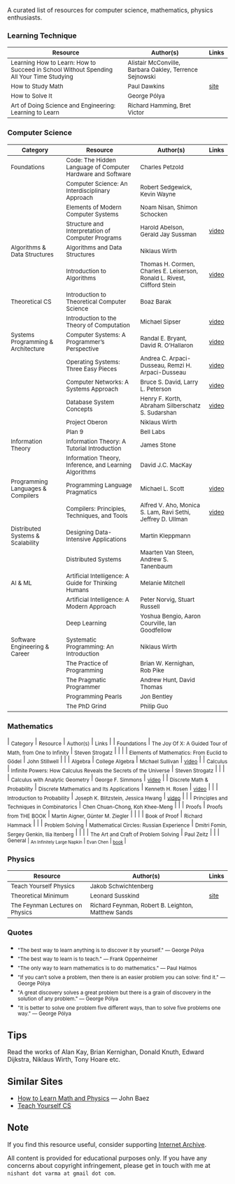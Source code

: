 A curated list of resources for computer science, mathematics, physics enthusiasts.

### Learning Technique

| <sub>Resource</sub> | <sub>Author(s)</sub> | <sub>Links</subs> |
|---|---|---|
| <sub>Learning How to Learn: How to Succeed in School Without Spending All Your Time Studying</sub> | <sub>Alistair McConville, Barbara Oakley, Terrence Sejnowski</sub> |  |
| <sub>How to Study Math</sub>| <sub>Paul Dawkins</sub> | <sub>[site](https://tutorial.math.lamar.edu/Extras/StudyMath/HowToStudyMath.aspx)</sub>  |
| <sub>How to Solve It</sub> | <sub>George Pólya</sub> |  |
| <sub>Art of Doing Science and Engineering: Learning to Learn</sub> | <sub>Richard Hamming, Bret Victor</sub> |  |

### Computer Science

| <sub>Category</sub> | <sub>Resource</sub> | <sub>Author(s)</sub> | <sub>Links</sub> |
|---|---|---|---|
| <sub>Foundations</sub> | <sub>Code: The Hidden Language of Computer Hardware and Software</sub> | <sub>Charles Petzold</sub> |  |
|  | <sub>Computer Science: An Interdisciplinary Approach</sub> | <sub>Robert Sedgewick, Kevin Wayne</sub> |  |
|  | <sub>Elements of Modern Computer Systems</sub> | <sub>Noam Nisan, Shimon Schocken</sub> |  |
|  | <sub>Structure and Interpretation of Computer Programs</sub> | <sub>Harold Abelson, Gerald Jay Sussman</sub> | <sub>[video](https://archive.org/details/mit-6001-structure-and-interpretation-of-computer-programs)</sub> |
| <sub>Algorithms & Data Structures</sub> | <sub>Algorithms and Data Structures</sub> | <sub>Niklaus Wirth</sub> |  |
|  | <sub>Introduction to Algorithms</sub> | <sub>Thomas H. Cormen, Charles E. Leiserson, Ronald L. Rivest, Clifford Stein</sub> | <sub>[video](https://archive.org/details/mit-6006-introduction-to-algorithms)</sub> |
| <sub>Theoretical CS</sub> | <sub>Introduction to Theoretical Computer Science</sub> | <sub>Boaz Barak</sub> |  |
|  | <sub>Introduction to the Theory of Computation</sub> | <sub>Michael Sipser</sub> | <sub>[video](https://archive.org/details/mit-18404j-theory-of-computation)</sub> |
| <sub>Systems Programming & Architecture</sub> | <sub>Computer Systems: A Programmer’s Perspective</sub> | <sub>Randal E. Bryant, David R. O’Hallaron</sub> | <sub>[video](https://archive.org/details/cmu-15-213-introduction-to-computer-systems)</sub> |
|  | <sub>Operating Systems: Three Easy Pieces</sub> | <sub>Andrea C. Arpaci-Dusseau, Remzi H. Arpaci-Dusseau</sub> | <sub>[video](https://archive.org/details/caltech-cs124-operating-systems)</sub> |
|  | <sub>Computer Networks: A Systems Approach</sub> | <sub>Bruce S. David, Larry L. Peterson</sub> | <sub>[video](https://archive.org/details/stanford-cs144-introduction-to-computer-networking)</sub> |
|  | <sub>Database System Concepts</sub> | <sub>Henry F. Korth, Abraham Silberschatz S. Sudarshan</sub> | <sub>[video](https://archive.org/details/cmu-15-445-introduction-to-database-systems)</sub> |
|  | <sub>Project Oberon</sub> | <sub>Niklaus Wirth</sub> |  |
|  | <sub>Plan 9</sub> | <sub>Bell Labs</sub> |  |
| <sub>Information Theory</sub> | <sub>Information Theory: A Tutorial Introduction</sub> | <sub>James Stone</sub> | <sub></sub> |
|  | <sub>Information Theory, Inference, and Learning Algorithms</sub> | <sub>David J.C. MacKay</sub> |  |
| <sub>Programming Languages & Compilers</sub> | <sub>Programming Language Pragmatics</sub> | <sub>Michael L. Scott</sub> | <sub>[video](https://archive.org/details/stonybrook-cse307-principles-of-programming-languages)</sub> |
|  | <sub>Compilers: Principles, Techniques, and Tools</sub> | <sub>Alfred V. Aho, Monica S. Lam, Ravi Sethi, Jeffrey D. Ullman</sub> | <sub>[video](https://archive.org/details/coursera-compilers)</sub> |
| <sub>Distributed Systems & Scalability</sub> | <sub>Designing Data-Intensive Applications</sub> | <sub>Martin Kleppmann</sub> |  |
|  | <sub>Distributed Systems</sub> | <sub>Maarten Van Steen, Andrew S. Tanenbaum</sub> |  |
| <sub>AI & ML</sub> | <sub>Artificial Intelligence: A Guide for Thinking Humans</sub> | <sub>Melanie Mitchell</sub> |  |
|  | <sub>Artificial Intelligence: A Modern Approach</sub> | <sub>Peter Norvig, Stuart Russell</sub> |  |
|  | <sub>Deep Learning</sub> | <sub>Yoshua Bengio, Aaron Courville, Ian Goodfellow</sub> |  |
| <sub>Software Engineering & Career</sub> | <sub>Systematic Programming: An Introduction</sub> | <sub>Niklaus Wirth</sub> |  |
|  | <sub>The Practice of Programming</sub> | <sub>Brian W. Kernighan, Rob Pike</sub> |  |
|  | <sub>The Pragmatic Programmer</sub> | <sub>Andrew Hunt, David Thomas</sub> |  |
|  | <sub>Programming Pearls</sub> | <sub>Jon Bentley</sub> |  |
|  | <sub>The PhD Grind</sub> | <sub>Philip Guo</sub> |  |

### Mathematics

| <sub>Category</sub> | <sub>Resource</sub> | <sub>Author(s)</sub> | <sub>Links</sub> |
| <sub>Foundations</sub> | <sub>The Joy Of X: A Guided Tour of Math, from One to Infinity</sub> | <sub>Steven Strogatz</sub> |  |
|  | <sub>Elements of Mathematics: From Euclid to Gödel</sub> | <sub>John Stillwell</sub> |  |
| <sub>Algebra</sub> | <sub>College Algebra</sub> | <sub>Michael Sullivan</sub> | <sub>[video](https://archive.org/details/umkc-math110-college-algebra)</sub> |
| <sub>Calculus</sub> | <sub>Infinite Powers: How Calculus Reveals the Secrets of the Universe</sub> | <sub>Steven Strogatz</sub> |  |
|  | <sub>Calculus with Analytic Geometry</sub> | <sub>George F. Simmons</sub> | <sub>[video](https://archive.org/details/mit-1801-single-variable-calculus)</sub> |
| <sub>Discrete Math & Probability</sub> | <sub>Discrete Mathematics and Its Applications</sub> | <sub>Kenneth H. Rosen</sub> | <sub>[video](https://archive.org/details/ucb-cs70-discrete-mathematics-and-probability-theory)</sub> |
|  | <sub>Introduction to Probability</sub> | <sub>Joseph K. Blitzstein, Jessica Hwang</sub> | <sub>[video](https://archive.org/details/harvard-stat110-probability)</sub> |
|  | <sub>Principles and Techniques in Combinatorics</sub> | <sub>Chen Chuan-Chong, Koh Khee-Meng</sub> |  |
| <sub>Proofs</sub> | <sub>Proofs from THE BOOK</sub> | <sub>Martin Aigner, Günter M. Ziegler</sub> |  |
|  | <sub>Book of Proof</sub> | <sub>Richard Hammack</sub> |  |
|  <sub>Problem Solving</sub> | <sub>Mathematical Circles: Russian Experience</sub> | <sub>Dmitri Fomin, Sergey Genkin, Ilia Itenberg</sub> |  |
|  | <sub>The Art and Craft of Problem Solving</sub> | <sub>Paul Zeitz</sub> |  |
| <sub>General | <sub>An Infinitely Large Napkin</sub> | <sub>Evan Chen</sub> | <sub>[book](https://venhance.github.io/napkin/Napkin.pdf)</sub> |

### Physics

| <sub>Resource</sub> | <sub>Author(s)</sub> | <sub>Links</sub> |
|---|---|---|
| <sub>Teach Yourself Physics</sub> | <sub>Jakob Schwichtenberg</sub> |  |
| <sub>Theoretical Minimum</sub> | <sub>Leonard Susskind</sub> | <sub>[site](https://theoreticalminimum.com/)</sub> |
| <sub>The Feynman Lectures on Physics</sub> | <sub>Richard Feynman, Robert B. Leighton, Matthew Sands</sub> |  |

### Quotes

- <sub>"The best way to learn anything is to discover it by yourself." — George Pólya</sub>
- <sub>"The best way to learn is to teach." — Frank Oppenheimer</sub>
- <sub>"The only way to learn mathematics is to do mathematics." — Paul Halmos</sub>
- <sub>"If you can’t solve a problem, then there is an easier problem you can solve: find it." — George Pólya</sub>
- <sub>"A great discovery solves a great problem but there is a grain of discovery in the solution of any problem." — George Pólya</sub>
- <sub>"It is better to solve one problem five different ways, than to solve five problems one way." — George Pólya</sub>

## Tips

Read the works of Alan Kay, Brian Kernighan, Donald Knuth, Edward Dijkstra, Niklaus Wirth, Tony Hoare etc.

## Similar Sites

- [How to Learn Math and Physics](https://math.ucr.edu/home/baez/books.html) — John Baez
- [Teach Yourself CS](https://teachyourselfcs.com/)

## Note

If you find this resource useful, consider supporting [Internet Archive](https://archive.org/donate).

All content is provided for educational purposes only. If you have any concerns about copyright infringement, please get in touch with me at `nishant dot varma at gmail dot com`.
